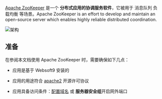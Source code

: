 [Apache ZooKeeper](https://zookeeper.apache.org/) 是一个 **分布式应用的协调服务软件**，它被用于 消息队列 负载均衡   等场景。Apache ZooKeeper is an effort to develop and maintain an open-source server which enables highly reliable distributed coordination.


![架构](https://libs.websoft9.com/Websoft9/DocsPicture/zh/zookeeper/zookeeper-archi-websoft9.webp)


## 准备

在参阅本文档使用 Apache ZooKeeper 时，需要确保如下几点：

- 应用是基于 Websoft9 安装的

- 应用的用途符合 [apache2](https://opensource.org/licenses/Apache-2.0) 开源许可协议

- 应用具备访问条件：[配置域名](./guide/appsetdomain) 或 **服务器安全组**开启网外端口